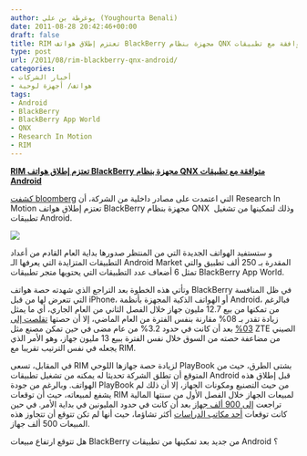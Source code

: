 ```yaml
---
author: يوغرطة بن علي (Youghourta Benali)
date: 2011-08-28 20:42:46+00:00
draft: false
title: RIM تعتزم إطلاق هواتف BlackBerry مجهزة بنظام QNX متوافقة مع تطبيقات Android
type: post
url: /2011/08/rim-blackberry-qnx-android/
categories:
- أخبار الشركات
- هواتف/ أجهزة لوحية
tags:
- Android
- BlackBerry
- BlackBerry App World
- QNX
- Research In Motion
- RIM
---
```


[**RIM تعتزم إطلاق هواتف BlackBerry مجهزة بنظام QNX متوافقة مع تطبيقات Android**](https://www.it-scoop.com/2011/08/rim-blackberry-qnx-android/)




[كشفت bloomberg](http://www.bloomberg.com/news/2011-08-24/blackberry-said-to-get-android-apps-as-rim-seeks-to-widen-device-s-appeal.html) التي اعتمدت على مصادر داخلية من الشركة، أن Research In Motion تعتزم إطلاق هواتف BlackBerry مجهزة بنظام QNX  وذلك لتمكينها من تشغيل تطبيقات Android.




[![](https://www.it-scoop.com/wp-content/uploads/2011/08/BlackBerry.jpg)
](https://www.it-scoop.com/2011/08/rim-blackberry-qnx-android/)




و ستستفيد الهواتف الجديدة التي من المنتظر صدورها بداية العام القادم من أعداد التطبيقات المتزايدة التي يعرفها الـ Android Market المقدرة بـ 250 ألف تطبيق والتي تمثل 6 أضعاف عدد التطبيقات التي يحتويها متجر تطبيقات BlackBerry App World.




وتأتي هذه الخطوة بعد التراجع الذي شهدته حصة هواتف BlackBerry في ظل المنافسة التي تتعرض لها من قبل iPhone، أو الهواتف الذكية المجهزة بأنظمة Android، فبالرغم من تمكنها من بيع 12.7 مليون جهاز خلال الفصل الثاني من العام الجاري، أي ما يمثل زيادة تقدر بـ 08% مقارنة بنفس الفترة من العام الماضي، إلا أن حصتها [تقلصت إلى 03%](http://www.siliconrepublic.com/business/item/23092-global-mobile-device-sales) بعد أن كانت في حدود 3.2% من عام مضى في حين تمكن مصنع مثل ZTE الصيني من مضاعفة حصته من السوق خلال نفس الفترة ببيع 13 مليون جهاز، وهو الأمر الذي يجعله في نفس الترتيب تقريبا مع RIM.




في المقابل، تسعى RIM لزيادة حصة جهازها اللوحي PlayBook بشتى الطرق، حيث من المتوقع أن تطلق الشركة تحديثا له يمكنه من تشغيل تطبيقات Android قبل إطلاق هذه الهواتف. وبالرغم من جودة PlayBook من حيث التصنيع ومكونات الجهاز، إلا أن ذلك لم يشفع لمبيعاته، حيث أن توقعات RIM لمبيعات الجهاز خلال الفصل الأول من سنتها المالية تراجعت [إلى 900 ألف جهاز](http://brianshall.com/content/wow-900000-people-still-plan-buying-blackberry-playbook) بعد أن كانت في حدود المليونين في بداية الأمر. في حين كانت توقعات [أحد مكاتب الدراسات](http://www.bgr.com/2011/05/18/250000-blackberry-playbook-tablets-sold-to-date-rbc-says/) أكثر تشاؤما، حيث أنها لم تكن تتوقع أن تتجاوز هذه المبيعات 500 ألف جهاز.




هل تتوقع ارتفاع مبيعات BlackBerry من جديد بعد تمكينها من تطبيقات Android ؟
